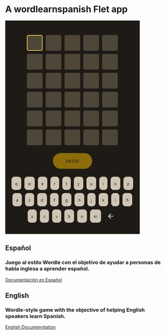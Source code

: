 # A wordlearnspanish Flet app

![Previsualizacion de la app](docs/WLS-screen.png)

## Español
### Juego al estilo Wordle con el objetivo de ayudar a personas de habla inglesa a aprender español.
[Documentación en Español](docs/español/README.md)

## English
### Wordle-style game with the objective of helping English speakers learn Spanish.
[English Documenntation](docs/english/README.md)
